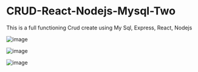 # CRUD-React-Nodejs-Mysql-Two


This is a full functioning Crud create using My Sql, Express, React, Nodejs

![image](https://github.com/Maleeshapa/CRUD-React-Nodejs-Mysql-Two/assets/132542186/1ba5aa3d-f9b2-4c0b-90b6-4a6ff82f8d62)

![image](https://github.com/Maleeshapa/CRUD-React-Nodejs-Mysql-Two/assets/132542186/f2b8b9d4-36e8-495b-ba15-40d0debdafa1)

![image](https://github.com/Maleeshapa/CRUD-React-Nodejs-Mysql-Two/assets/132542186/1152f9c3-941f-42d4-90a1-687ec864f135)

